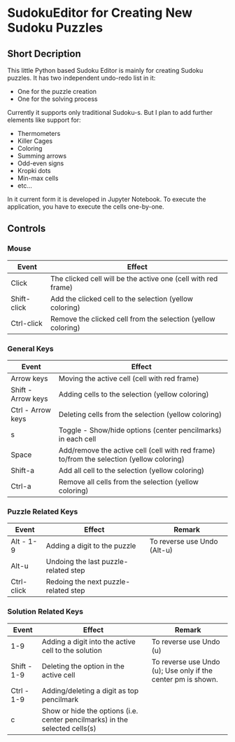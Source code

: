 # SudokuEditor for Creating New Sudoku Puzzles

## Short Decription

This little Python based Sudoku Editor is mainly for creating Sudoku puzzles. It has two independent undo-redo list in it:
* One for the puzzle creation
* One for the solving process

Currently it supports only traditional Sudoku-s. But I plan to add further elements like support for:
* Thermometers
* Killer Cages
* Coloring
* Summing arrows
* Odd-even signs
* Kropki dots
* Min-max cells
* etc...

In it current form it is developed in Jupyter Notebook. To execute the application, you have to execute the cells one-by-one.

## Controls

### Mouse

| Event         | Effect      |
| ------------- |-------------| 
| Click         | The clicked cell will be the active one (cell with red frame) | 
| Shift-click   | Add the clicked cell to the selection (yellow coloring) | 
| Ctrl-click    | Remove the clicked cell from the selection (yellow coloring)  | 


### General Keys

| Event                | Effect      |
| -------------------  |-------------| 
| Arrow keys           | Moving the active cell (cell with red frame) | 
| Shift - Arrow keys   | Adding cells to the selection (yellow coloring) | 
| Ctrl - Arrow keys    | Deleting cells from the selection (yellow coloring) | 
| s                    | Toggle - Show/hide options (center pencilmarks) in each cell | 
| Space                | Add/remove the active cell (cell with red frame) to/from the selection (yellow coloring) | 
| Shift-a              | Add all cell to the selection (yellow coloring) | 
| Ctrl-a               | Remove all cells from the selection (yellow coloring) | 

### Puzzle Related Keys

| Event         | Effect      | Remark |
| ------------- |-------------|--------| 
| Alt - 1-9     | Adding a digit to the puzzle        | To reverse use Undo (Alt-u) |
| Alt-u         | Undoing the last puzzle-related step | |
| Ctrl-click    | Redoing the next puzzle-related step  | |

### Solution Related Keys

| Event              | Effect      | Remark |
|--------------------|-------------|--------|
| 1-9                | Adding a digit into the active cell to the solution | To reverse use Undo (u) |
| Shift - 1-9        | Deleting the option in the active cell   | To reverse use Undo (u); Use only if the center pm is shown. |
| Ctrl - 1-9         | Adding/deleting a digit as top pencilmark | |
| c                  | Show or hide the options (i.e. center pencilmarks) in the selected cells(s) | | 

